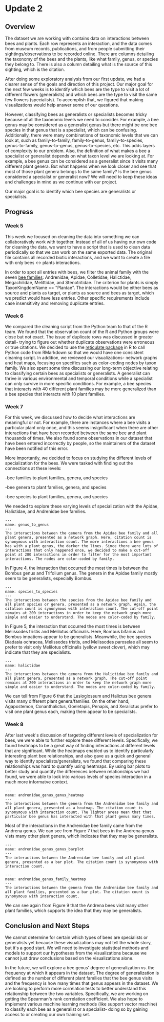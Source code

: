 # Update 2

## Overview
The dataset we are working with contains data on interactions between bees and plants. Each row represents an interaction, and the data comes from museum records, publications, and from people submitting their sightings/observations to be recorded online. There are columns detailing the taxonomy of the bees and the plants, like what family, genus, or species they belong to. There is also a column detailing what is the source of this sighting, which is the citation. 

After doing some exploratory analysis from our first update, we had a clearer sense of the goals and direction of this project. Our major goal for the next few weeks is to identify which bees are the type to visit a lot of different flowers (generalists) and which bees are the type to visit the same few flowers (specialists). To accomplish that, we figured that making visualizations would help answer some of our questions. 

However, classifying bees as generalists or specialists becomes tricky because of all the taxonomic levels we need to consider. For example, a bee genus may be considered as a generalist genus but there might be one bee species in that genus that is a specialist, which can be confusing. Additionally, there were many combinations of taxonomic levels that we can look at, such as family-to-family, family-to-genus, family-to-species, genus-to-family, genus-to-genus, genus-to-species, etc. This adds layers of complexity to our problem. Also, the definition of what makes a bee a specialist or generalist depends on what taxon level we are looking at. For example, a bee genus can be considered as a generalist since it visits many different plant genera. But what happens when we look closer and see that most of those plant genera belongs to the same family? Is the bee genus considered a specialist or generalist now? We will need to keep these ideas and challenges in mind as we continue with our project. 

Our major goal is to identify which bee species are generalists or specialists.

## Progress
### Week 5
This week we focused on cleaning the data into something we can collaboratively work with together. Instead of all of us having our own code for cleaning the data, we want to have a script that is used to clean data periodically so that we can work on the same exported data. The original file contains all recorded biotic interactions, and we want to create a file with only bees <-> plants interactions.

In order to spot all entries with bees, we filter the animal family with the seven [bee families](https://www.beelab.umn.edu/bees/bee-diversity): Andrenidae, Apidae, Colletidae, Halictidae, Megachilidae, Melittidae, and Stenotritidae. The criterion for plants is simply TaxonKingdomName == "Plantae". The interactions would be either bees as source and plants as target, or plants as source and bees as target, which we predict would have less entries. Other specific requirements include case insensitivity and removing duplicate entries.

### Week 6
We compared the cleaning script from the Python team to that of the R team. We found that the observation count of the R and Python groups were close but not exact. The issue of duplicate rows was discussed in greater detail- trying to figure out whether duplicate observations were erroneous or true citations. We decided to use the [reticulate package](https://cran.r-project.org/web/packages/reticulate/index.html) in R to call Python code from RMarkdown so that we would have one consistent cleaning script.
In addition, we reviewed our visualizations- network graphs and heat maps, focusing on specifics such as color-coding nodes by taxon family. We also spent some time discussing our long-term objective relating to classifying certain bees as specialists or generalists. A generalist can thrive in various environmental and temporal conditions while a specialist can only survive in more specific conditions. For example, a bee species that interacts with 40 different plant families may be more generalized than a bee species that interacts with 10 plant families. 

### Week 7
For this week, we discussed how to decide what interactions are meaningful or not. For example, there are instances where a bee visits a particular plant only once, and this seems insignificant when there are other interactions that have been recorded between the same bee and plant thousands of times. We also found some observations in our dataset that have been entered incorrectly by people, so the maintainers of the dataset have been notified of this error. 

More importantly, we decided to focus on studying the different levels of specialization for the bees. We were tasked with finding out the connections at these levels:

-bee families to plant families, genera, and species

-bee genera to plant families, genera, and species

-bee species to plant families, genera, and species

We needed to explore these varying levels of specialization with the Apidae, Halictidae, and Andrenidae bee families.

```{figure} genus_to_genus.png
---
name: genus_to_genus
---
The interactions between the genera from the Apidae bee family and all plant genera, presented as a network graph. Here, citation count is synonymous with interaction count. The more interactions a bee genus has with a plant genus, the darker the lines. Since there were lots of interactions that only happened once, we decided to make a cut-off point at 200 interactions in order to filter for the most important interactions. The nodes are color-coded by family.
```

In Figure 4, the interaction that occurred the most times is between the Bombus genus and Trifolium genus. The genera in the Apidae family mostly seem to be generalists, especially Bombus.

```{figure} species_to_species.png
---
name: species_to_species
---
The interactions between the species from the Apidae bee family and all plant species or genera, presented as a network graph. Again, the citation count is synonymous with interaction count. The cut-off point remains at 200 interactions in order to keep the network graph more simple and easier to understand. The nodes are color-coded by family.
```

In Figure 5, the interaction that occurred the most times is between Melissodes tristis and Melilotus officinalis. Here, Bombus bifarius and Bombus impatiens appear to be generalists. Meanwhile, the bee species Diadasia ochracea, Melissodes tristis, and Melissodes paroselae all seem to prefer to visit only Melilotus officinalis (yellow sweet clover), which may indicate that they are specialists.

```{figure} halictidae.png
---
name: halictidae
---
The interactions between the genera from the Halictidae bee family and all plant genera, presented as a network graph. The cut-off point remains at 200 interactions in order to keep the network graph more simple and easier to understand. The nodes are color-coded by family.
```

We can tell from Figure 6 that the Lasioglossum and Halictus bee genera visits many different plant genera/families. On the other hand, Agapostemon, Conanthalictus, Goeletapis, Penapis, and Xeralictus prefer to visit one plant genus each, making them appear to be specialists. 

### Week 8

 After last week's discussion of targeting different levels of specialization for bees, we were able to further explore these different levels. Specifically, we found heatmaps to be a great way of finding interactions at different levels that are significant. While the heatmaps enabled us to identify particularly interesting plant bee relationships, and also gave us a quick and general way to identify specialists/generalists, we found that comparing these relationships was hard to quantify using heatmaps. By using bar plots to better study and quantify the differences between relationships we had found, we were able to look into various levels of species interaction in a much more informatve context.
 
 ```{figure} andrenidae_genus_genus.png
---
name: andrenidae_genus_genus_heatmap
---
The interactions between the genera from the Andrenidae bee family and all plant genera, presented as a heatmap. The citation count is synonymous with interaction count. The lighter areas mean that that particular bee genus has interacted with that plant genus many times. 
```

Most of the interactions in the Andrenidae bee family came from the Andrena genus. We can see from Figure 7 that bees in the Andrena genus vists many other plant genera, which indicates that they may be generalists.  

 ```{figure} andrenidae_genus_genus_bar.png
---
name: andrenidae_genus_genus_barplot
---
The interactions between the Andrenidae bee family and all plant genera, presented as a bar plot. The citation count is synonymous with interaction count.
```


 ```{figure} andrenidae_genus_fam.png
---
name: andrenidae_genus_family_heatmap
---
The interactions between the genera from the Andrenidae bee family and all plant families, presented as a bar plot. The citation count is synonymous with interaction count. 
```

We can see again from Figure 9 that the Andrena bees visit many other plant families, which supports the idea that they may be generalists.

## Conclusion and Next Steps
We cannot determine for certain which types of bees are specialists or generalists yet because these visualizations may not tell the whole story, but it's a good start. We will need to investigate statistical methods and models to support our hypotheses from the visualizations because we cannot just draw conclusions based on the visualizations alone. 

In the future, we will explore a bee genus' degree of generalization vs. the frequency at which it appears in the dataset. The degree of generalization is defined as the number of different plant families that the bee genus visits and the frequency is how many times that genus appears in the dataset. We are looking to perform more correlation tests to better understand this relationship between the two variables. Specifically, we are working on getting the Spearman's rank correlation coefficient. We also hope to implement various machine learning methods (like support vector machine) to classify each bee as a generalist or a specialist- doing so by gaining access to or creating our own training set. 
